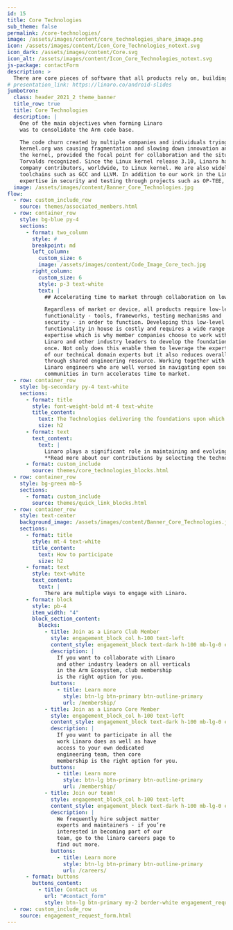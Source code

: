 ```yaml
---
id: 15
title: Core Technologies
sub_theme: false
permalink: /core-technologies/
image: /assets/images/content/core_technologies_share_image.png
icon: /assets/images/content/Icon_Core_Technologies_notext.svg
icon_dark: /assets/images/content/Core.svg
icon_alt: /assets/images/content/Icon_Core_Technologies_notext.svg
js-package: contactForm
description: >
  There are core pieces of software that all products rely on, building blocks upon which additional functionality and features can be developed to address specific use cases. Linaro was formed in 2010 to help develop these core pieces of technology as the Arm code base was fragmented, causing delay to innovation and deployment of products. We helped achieve this and continue to evolve and co-maintain these technologies, focusing specifically on the Linux kernel, Arm toolchains, testing and CI, security and virtualization. In recent years we have also worked to bring best in class ML Inferencing & AI to the Arm ecosystem.
# presentation_link: https://linaro.co/android-slides
jumbotron:
  class: header_2021_2 theme_banner
  title_row: true
  title: Core Technologies
  description: |
    One of the main objectives when forming Linaro
    was to consolidate the Arm code base.

    The code churn created by multiple companies and individuals trying to upstream essentially the same code into
    kernel.org was causing fragmentation and slowing down innovation and delivery of products. Linaro’s work, especially in
    the kernel, provided the focal point for collaboration and the situation recognizably improved by 2012, something Linus
    Torvalds recognized. Since the Linux kernel release 3.10, Linaro has been consistently listed as one of the top ten
    company contributors, worldwide, to Linux kernel. We are also widely recognized for the work we have done on
    toolchains such as GCC and LLVM. In addition to our work in the Linux kernel and toolchains, we are known for our
    expertise in security and testing through projects such as OP-TEE, LAVA and LKFT.
  image: /assets/images/content/Banner_Core_Technologies.jpg
flow:
  - row: custom_include_row
    source: themes/associated_members.html
  - row: container_row
    style: bg-blue py-4
    sections:
      - format: two_column
        style: #
        breakpoint: md
        left_column:
          custom_size: 6
          image: /assets/images/content/Code_Image_Core_tech.jpg
        right_column:
          custom_size: 6
          style: p-3 text-white
          text: |
            ## Accelerating time to market through collaboration on low-level functionality

            Regardless of market or device, all products require low-level
            functionality - tools, frameworks, testing mechanisms and
            security - in order to function. Developing this low-level
            functionality in house is costly and requires a wide range of
            expertise which is why member companies choose to work with
            Linaro and other industry leaders to develop the foundations
            once. Not only does this enable them to leverage the expertise
            of our technical domain experts but it also reduces overall costs
            through shared engineering resource. Working together with
            Linaro engineers who are well versed in navigating open source
            communities in turn accelerates time to market.
  - row: container_row
    style: bg-secondary py-4 text-white
    sections:
      - format: title
        style: font-weight-bold mt-4 text-white
        title_content:
          text: The Technologies delivering the foundations upon which to differentiate
          size: h2
      - format: text
        text_content:
          text: |
            Linaro plays a significant role in maintaining and evolving foundational open source software on Arm.
            **Read more about our contributions by selecting the technology of interest:**
      - format: custom_include
        source: themes/core_technologies_blocks.html
  - row: container_row
    style: bg-green mb-5
    sections:
      - format: custom_include
        source: themes/quick_link_blocks.html
  - row: container_row
    style: text-center
    background_image: /assets/images/content/Banner_Core_Technologies.jpg
    sections:
      - format: title
        style: mt-4 text-white
        title_content:
          text: How to participate
          size: h2
      - format: text
        style: text-white
        text_content:
          text: |
            There are multiple ways to engage with Linaro.
      - format: block
        style: pb-4
        item_width: "4"
        block_section_content:
          blocks:
            - title: Join as a Linaro Club Member
              style: engagement_block_col h-100 text-left
              content_style: engagement_block text-dark h-100 mb-lg-0 engagement_block_content d-flex flex-column justify-content-around align-items-baseline
              description: |
                If you want to collaborate with Linaro
                and other industry leaders on all verticals
                in the Arm Ecosystem, club membership
                is the right option for you.
              buttons:
                - title: Learn more
                  style: btn-lg btn-primary btn-outline-primary
                  url: /membership/
            - title: Join as a Linaro Core Member
              style: engagement_block_col h-100 text-left
              content_style: engagement_block text-dark h-100 mb-lg-0 engagement_block_content d-flex flex-column justify-content-around align-items-baseline
              description: |
                If you want to participate in all the
                work Linaro does as well as have
                access to your own dedicated
                engineering team, then core
                membership is the right option for you.
              buttons:
                - title: Learn more
                  style: btn-lg btn-primary btn-outline-primary
                  url: /membership/
            - title: Join our team!
              style: engagement_block_col h-100 text-left
              content_style: engagement_block text-dark h-100 mb-lg-0 engagement_block_content d-flex flex-column justify-content-around align-items-baseline
              description: |
                We frequently hire subject matter
                experts and maintainers - if you’re
                interested in becoming part of our
                team, go to the linaro careers page to
                find out more.
              buttons:
                - title: Learn more
                  style: btn-lg btn-primary btn-outline-primary
                  url: /careers/
      - format: buttons
        buttons_content:
          - title: Contact us
            url: "#contact_form"
            style: btn-lg btn-primary my-2 border-white engagement_request_contact_btn
  - row: custom_include_row
    source: engagement_request_form.html
---
```

